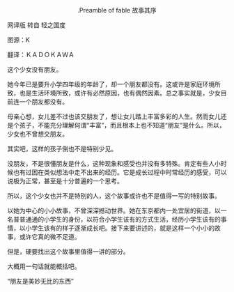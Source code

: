 <p align="center">.Preamble of fable 故事其序</p>

网译版 转自 轻之国度

图源：K

翻译：ＫＡＤＯＫＡＷＡ

这个少女没有朋友。

她今年已是要升小学四年级的年龄了，却一个朋友都没有。这或许是家庭环境所致，也是生活环境所致，或许有必然原因，也有偶然因素。总之事实就是，少女目前连一个朋友都没有。

母亲心想，女儿差不过也该交朋友了，想让女儿踏上丰富多彩的人生。然而女儿还是个孩子，不能充分理解何谓“丰富”，而且根本上也不知道“朋友”是什么。所以，少女也不曾想交朋友。

其实吧，这样的孩子倒也不是特别少见。

没朋友，不是很懂朋友是什么，这种现象和感受也并没有多特殊。肯定有些人小时候也有过困在类似想法中走不出来的经历。它是成长过程中时常经历的感受，可以说极为正常，甚至是十分普遍的一个思考。

所以，这个少女也并不是特别的人，这个故事或许也不是值得一写的特别故事。

以她为中心的小小故事，不曾深深撼动世界。她在东京都内一处宜居的街道，以一名普普通通的小学生的身份，以符合小学生该有的方式生活，经历小学生该有的事情，以小学生该有的样子逐渐成长吧。接下来要讲述的，就是这样一个小小的故事，或许它真的微不足道。

但是，硬要找出这个故事里值得一讲的部分。

大概用一句话就能概括吧。

“朋友是美妙无比的东西”

